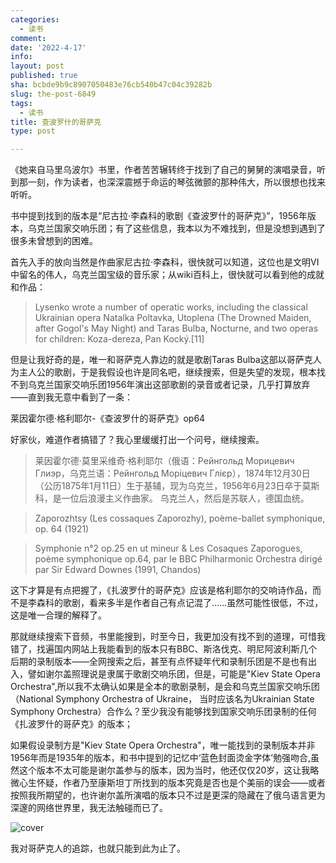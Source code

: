 ```yaml
---
categories:
  - 读书
comment: 
date: '2022-4-17'
info: 
layout: post
published: true
sha: bcbde9b9c8907050483e76cb540b47c04c39282b
slug: the-post-6849
tags:
  - 读书
title: 查波罗什的哥萨克
type: post

---
```

《她来自马里乌波尔》书里，作者苦苦辗转终于找到了自己的舅舅的演唱录音，听到那一刻，作为读者，也深深震撼于命运的琴弦微颤的那种伟大，所以很想也找来听听。

书中提到找到的版本是“尼古拉·李森科的歌剧《查波罗什的哥萨克》”，1956年版本，乌克兰国家交响乐团；有了这些信息，我本以为不难找到，但是没想到遇到了很多未曾想到的困难。

首先入手的放向当然是作曲家尼古拉·李森科，很快就可以知道，这位也是文明VI中留名的伟人，乌克兰国宝级的音乐家；从wiki百科上，很快就可以看到他的成就和作品：

> Lysenko wrote a number of operatic works, including the classical Ukrainian opera Natalka Poltavka, Utoplena (The Drowned Maiden, after Gogol's May Night) and Taras Bulba, Nocturne, and two operas for children: Koza-dereza, Pan Kocký.[11]

但是让我好奇的是，唯一和哥萨克人靠边的就是歌剧Taras Bulba这部以哥萨克人为主人公的歌剧，于是我假设也许是同名吧，继续搜索，但是失望的发现，根本找不到乌克兰国家交响乐团1956年演出这部歌剧的录音或者记录，几乎打算放弃——直到我无意中看到了一条：

莱因霍尔德·格利耶尔-《查波罗什的哥萨克》op64

好家伙，难道作者搞错了？我心里缓缓打出一个问号，继续搜索。

> 莱因霍尔德·莫里采维奇·格利耶尔（俄语：Рейнгольд Морицевич Глиэр，乌克兰语：Рейнгольд Моріцевич Глієр），1874年12月30日（公历1875年1月11日）生于基辅，现为乌克兰，1956年6月23日卒于莫斯科，是一位后浪漫主义作曲家。 乌克兰人，然后是苏联人，德国血统。

> Zaporozhtsy (Les cossaques Zaporozhy), poème-ballet symphonique, op. 64 (1921)

> Symphonie n°2 op.25 en ut mineur & Les Cosaques Zaporogues, poème symphonique op.64, par le BBC Philharmonic Orchestra dirigé par Sir Edward Downes (1991, Chandos)

这下才算是有点把握了，《扎波罗什的哥萨克》应该是格利耶尔的交响诗作品，而不是李森科的歌剧，看来多半是作者自己有点记混了……虽然可能性很低，不过，这是唯一合理的解释了。

那就继续搜索下音频，书里能搜到，时至今日，我更加没有找不到的道理，可惜我错了，找遍国内网站上我能看到的版本只有BBC、斯洛伐克、明尼阿波利斯几个后期的录制版本——全网搜索之后，甚至有点怀疑年代和录制乐团是不是也有出入，譬如谢尔盖照理说是隶属于歌剧交响乐团，但是，可能是"Kiev State Opera Orchestra",所以我不太确认如果是全本的歌剧录制，是会和乌克兰国家交响乐团（National Symphony Orchestra of Ukraine， 当时应该名为Ukrainian State Symphony Orchestra）合作么？至少我没有能够找到国家交响乐团录制的任何《扎波罗什的哥萨克》的版本；

如果假设录制方是"Kiev State Opera Orchestra"，唯一能找到的录制版本并非1956年而是1935年的版本，和书中提到的记忆中‘蓝色封面烫金字体’勉强吻合,虽然这个版本不太可能是谢尔盖参与的版本，因为当时，他还仅仅20岁，这让我略微心生怀疑，作者乃至康斯坦丁所找到的版本究竟是否也是个美丽的误会——或者按照我所期望的，也许谢尔盖所演唱的版本只不过是更深的隐藏在了俄乌语言更为深邃的网络世界里，我无法触碰而已了。

![cover](https://www.russian-records.com/data/thumbnails/478/679_678.jpg) 

我对哥萨克人的追踪，也就只能到此为止了。